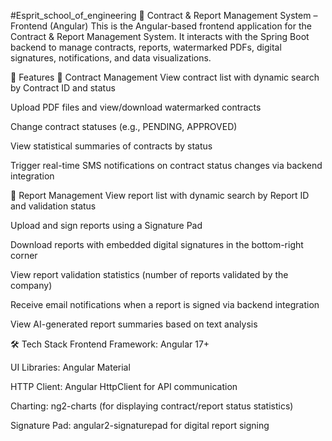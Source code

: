 #Esprit_school_of_engineering
📱 Contract & Report Management System – Frontend (Angular)
This is the Angular-based frontend application for the Contract & Report Management System. It interacts with the Spring Boot backend to manage contracts, reports, watermarked PDFs, digital signatures, notifications, and data visualizations.

🚀 Features
📄 Contract Management
View contract list with dynamic search by Contract ID and status

Upload PDF files and view/download watermarked contracts

Change contract statuses (e.g., PENDING, APPROVED)

View statistical summaries of contracts by status

Trigger real-time SMS notifications on contract status changes via backend integration

📑 Report Management
View report list with dynamic search by Report ID and validation status

Upload and sign reports using a Signature Pad

Download reports with embedded digital signatures in the bottom-right corner

View report validation statistics (number of reports validated by the company)

Receive email notifications when a report is signed via backend integration

View AI-generated report summaries based on text analysis

🛠️ Tech Stack
Frontend Framework: Angular 17+

UI Libraries: Angular Material

HTTP Client: Angular HttpClient for API communication

Charting: ng2-charts (for displaying contract/report status statistics)

Signature Pad: angular2-signaturepad for digital report signing

